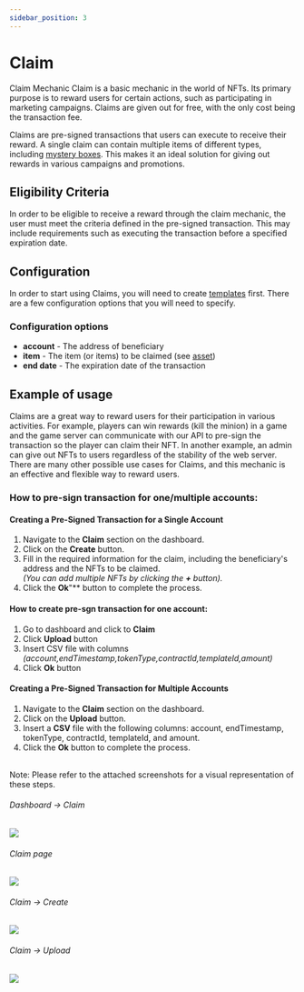 ```yaml
---
sidebar_position: 3
---
```


# Claim

Claim Mechanic Claim is a basic mechanic in the world of NFTs. 
Its primary purpose is to reward users for certain actions, such as participating in marketing campaigns. Claims are given out for free, with the only cost being the transaction fee.

Claims are pre-signed transactions that users can execute to receive their reward. 
A single claim can contain multiple items of different types, including [mystery boxes](/docs/admin-panel/hierarchy/mystery/box). This makes it an ideal solution for giving out rewards in various campaigns and promotions.

## Eligibility Criteria 

In order to be eligible to receive a reward through the claim mechanic, the user must meet the criteria defined in the pre-signed transaction. This may include requirements such as executing the transaction before a specified expiration date.

## Configuration

In order to start using Claims, you will need to create [templates](/docs/admin-panel/hierarchy/ERC721/template/) first. 
There are a few configuration options that you will need to specify. 

### Configuration options

- **account** - The address of beneficiary
- **item** - The item (or items) to be claimed (see [asset](/docs/admin-panel/miscellaneous/asset/))
- **end date** - The expiration date of the transaction

## Example of usage

Claims are a great way to reward users for their participation in various activities. For example, 
players can win rewards (kill the minion) in a game and the game server can communicate with our API to pre-sign the transaction so the player can claim their NFT. In another example, an admin can give out NFTs to users regardless of the stability of the web server. There are many other possible use cases for Claims, and this mechanic is an effective and flexible way to reward users.

### How to pre-sign transaction for one/multiple accounts:

#### Creating a Pre-Signed Transaction for a Single Account

1. Navigate to the **Claim** section on the dashboard.
2. Click on the **Create** button.
3. Fill in the required information for the claim, including the beneficiary's address and the NFTs to be claimed. <br/>*(You can add multiple NFTs by clicking the **+** button).*
4. Click the **Ok**"** button to complete the process.

#### How to create pre-sgn transaction for one account:
1. Go to dashboard and click to **Claim**  
2. Click **Upload** button
3. Insert CSV file with columns *(account,endTimestamp,tokenType,contractId,templateId,amount)*
4. Click **Ok** button

#### Creating a Pre-Signed Transaction for Multiple Accounts

1. Navigate to the **Claim** section on the dashboard.
2. Click on the **Upload** button.
3. Insert a **CSV** file with the following columns: account, endTimestamp, tokenType, contractId, templateId, and amount.
4. Click the **Ok** button to complete the process.

<br/>Note: Please refer to the attached screenshots for a visual representation of these steps. <br/>


###### Dashboard -> Claim
![](/img/dashboard_claim.jpeg)
<!-- <img src="/img/dashboard_claim.jpeg" width="600"/> -->

###### Claim page
![](/img/claim_actions.jpeg)
<!-- <img src="/img/claim_actions.jpeg" width="600"/> -->

###### Claim -> Create
![](/img/claim_create.jpeg)
<!-- <img src="/img/claim_create.jpeg" width="600"/> -->

###### Claim -> Upload
![](/img/claim_upload.jpeg)
<!-- <img src="/img/claim_upload.jpeg" width="600"/> -->